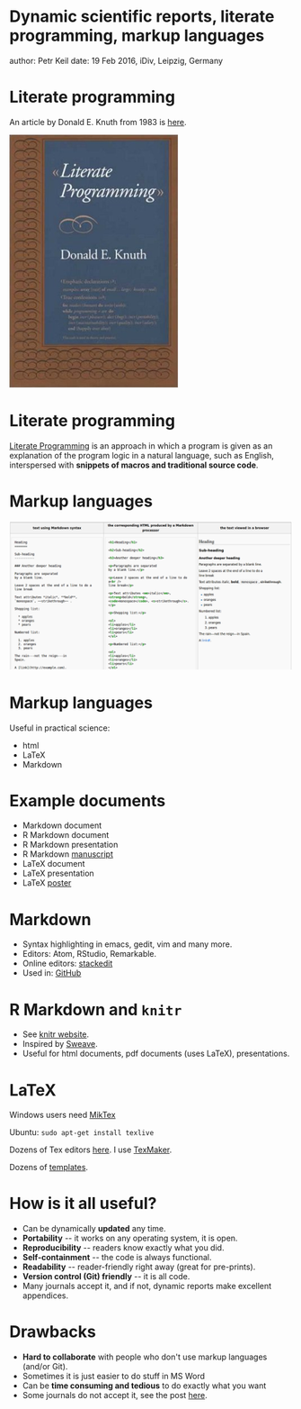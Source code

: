 Dynamic scientific reports, literate programming, markup languages
==================================================================
author: Petr Keil
date: 19 Feb 2016, iDiv, Leipzig, Germany

Literate programming
========================================================
An article by Donald E. Knuth from 1983 is [here](http://www.literateprogramming.com/knuthweb.pdf).

![](Literate_Programming_book_cover.jpg) 

Literate programming
========================================================
[Literate Programming](http://www.literateprogramming.com/knuthweb.pdf) is an approach in which a program is given as an explanation of the program logic in a natural language, such as English, interspersed with **snippets of macros and traditional source code**.

Markup languages
========================================================
![](markdown.png)

Markup languages
========================================================
Useful in practical science:
- html
- LaTeX
- Markdown

Example documents
========================================================
- Markdown document
- R Markdown document
- R Markdown presentation
- R Markdown [manuscript](http://www.petrkeil.com/?p=2401)
- LaTeX document
- LaTeX presentation
- LaTeX [poster](http://www.petrkeil.com/?p=2467)


Markdown
========================================================
- Syntax highlighting in emacs, gedit, vim and many more.
- Editors: Atom, RStudio, Remarkable.
- Online editors: [stackedit](https://stackedit.io) 
- Used in: [GitHub](https://github.com/)

R Markdown and `knitr`
========================================================
- See [knitr website](http://yihui.name/knitr/).
- Inspired by [Sweave](http://www.statistik.lmu.de/~leisch/Sweave/).
- Useful for html documents, pdf documents (uses LaTeX), presentations.

LaTeX
========================================================

Windows users need [MikTex](http://www.miktex.org/)

Ubuntu: `sudo apt-get install texlive`

Dozens of Tex editors [here](https://en.wikipedia.org/wiki/Comparison_of_TeX_editors). I use [TexMaker](http://www.xm1math.net/texmaker/).

Dozens of [templates](http://www.latextemplates.com/).

How is it all useful?
========================================================

- Can be dynamically **updated** any time.
- **Portability** -- it works on any operating system, it is open.
- **Reproducibility** -- readers know exactly what you did.
- **Self-containment** -- the code is always functional.
- **Readability** -- reader-friendly right away (great for pre-prints).
- **Version control (Git) friendly** -- it is all code.
- Many journals accept it, and if not, dynamic reports make excellent appendices.

Drawbacks
========================================================

- **Hard to collaborate** with people who don't use markup languages (and/or Git).
- Sometimes it is just easier to do stuff in MS Word
- Can be **time consuming and tedious** to do exactly what you want
- Some journals do not accept it, see the post [here](http://www.petrkeil.com/?p=2440).


